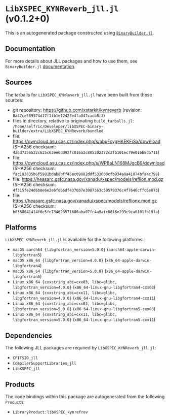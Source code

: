 # `LibXSPEC_KYNReverb_jll.jl` (v0.1.2+0)

This is an autogenerated package constructed using [`BinaryBuilder.jl`](https://github.com/JuliaPackaging/BinaryBuilder.jl).

## Documentation

For more details about JLL packages and how to use them, see `BinaryBuilder.jl` [documentation](https://docs.binarybuilder.org/stable/jll/).

## Sources

The tarballs for `LibXSPEC_KYNReverb_jll.jl` have been built from these sources:

* git repository: https://github.com/xstarkit/kynreverb (revision: `8a47ce589374d17f1fb1e12425e4fa047cacb8f3`)
* files in directory, relative to originating `build_tarballs.jl`: `/home/aelfric/Developer/libXSPEC-binary-builder/extra/LibXSPEC_KYNReverb/bundled`
* file: https://owncloud.asu.cas.cz/index.php/s/abuFcygHKEKFiSa/download (SHA256 checksum: `426d7356522c625c62ee6dd92fc016a2c805202372c2fb101ec79e016b8da711`)
* file: https://owncloud.asu.cas.cz/index.php/s/WP8aLN168MJgcB9/download (SHA256 checksum: `fac193835b6f5981bdab8bff45ec09882ddf533060cfb934a8a41874bfaac799`)
* file: https://heasarc.gsfc.nasa.gov/xanadu/xspec/models/reflion.mod.gz (SHA256 checksum: `4f315fe24d6b8e6e2e6f866df4370b7e3087363c50579376c4f7646cffc6e073`)
* file: https://heasarc.gsfc.nasa.gov/xanadu/xspec/models/reflionx.mod.gz (SHA256 checksum: `b0368041414f6e5fe734628571680aba07fc4a9afc06f6e293c9ca0101fb19fa`)

## Platforms

`LibXSPEC_KYNReverb_jll.jl` is available for the following platforms:

* `macOS aarch64 {libgfortran_version=5.0.0}` (`aarch64-apple-darwin-libgfortran5`)
* `macOS x86_64 {libgfortran_version=4.0.0}` (`x86_64-apple-darwin-libgfortran4`)
* `macOS x86_64 {libgfortran_version=5.0.0}` (`x86_64-apple-darwin-libgfortran5`)
* `Linux x86_64 {cxxstring_abi=cxx03, libc=glibc, libgfortran_version=4.0.0}` (`x86_64-linux-gnu-libgfortran4-cxx03`)
* `Linux x86_64 {cxxstring_abi=cxx11, libc=glibc, libgfortran_version=4.0.0}` (`x86_64-linux-gnu-libgfortran4-cxx11`)
* `Linux x86_64 {cxxstring_abi=cxx03, libc=glibc, libgfortran_version=5.0.0}` (`x86_64-linux-gnu-libgfortran5-cxx03`)
* `Linux x86_64 {cxxstring_abi=cxx11, libc=glibc, libgfortran_version=5.0.0}` (`x86_64-linux-gnu-libgfortran5-cxx11`)

## Dependencies

The following JLL packages are required by `LibXSPEC_KYNReverb_jll.jl`:

* `CFITSIO_jll`
* `CompilerSupportLibraries_jll`
* `LibXSPEC_jll`

## Products

The code bindings within this package are autogenerated from the following `Products`:

* `LibraryProduct`: `libXSPEC_kynrefrev`
